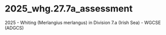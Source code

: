 # 2025_whg.27.7a_assessment
2025 - Whiting (Merlangius merlangus) in Division 7.a (Irish Sea) - WGCSE (ADGCS)
